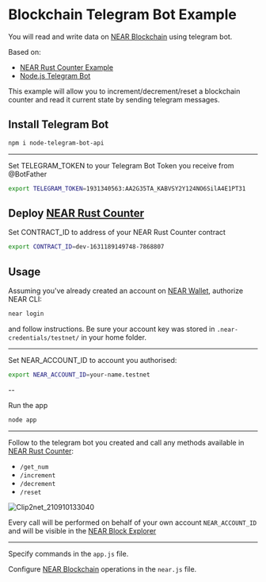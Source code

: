 # Blockchain Telegram Bot Example

You will read and write data on [NEAR Blockchain] using telegram bot.

Based on: 
- [NEAR Rust Counter Example](https://examples.near.org/rust-counter)
- [Node.js Telegram Bot](https://github.com/yagop/node-telegram-bot-api)

This example will allow you to increment/decrement/reset a blockchain counter and read it current state by sending telegram messages.

## Install Telegram Bot

```sh
npm i node-telegram-bot-api
```

---

Set TELEGRAM_TOKEN to your Telegram Bot Token you receive from @BotFather

```sh
export TELEGRAM_TOKEN=1931340563:AA2G35TA_KABVSY2Y124NO6SilA4E1PT31
````

## Deploy [NEAR Rust Counter]

Set CONTRACT_ID to address of your NEAR Rust Counter contract

```sh
export CONTRACT_ID=dev-1631189149748-7868807
````

## Usage

Assuming you've already created an account on [NEAR Wallet], authorize NEAR CLI:

 ```sh
 near login
```
 
 and follow instructions. Be sure your account key was stored in `.near-credentials/testnet/` in your home folder.

---

Set NEAR_ACCOUNT_ID to account you authorised: 

```sh
export NEAR_ACCOUNT_ID=your-name.testnet
```

--

Run the app

```sh
node app
```

---

Follow to the telegram bot you created and call any methods available in [NEAR Rust Counter]:

- `/get_num`
- `/increment`
- `/decrement`
- `/reset`

![Clip2net_210910133040](https://user-images.githubusercontent.com/38926321/132840533-dd1aac90-6261-480f-9f24-2cac2f68df1c.png)

Every call will be performed on behalf of your own account `NEAR_ACCOUNT_ID` and will be visible in the [NEAR Block Explorer]

---

Specify commands in the `app.js` file.

Configure [NEAR Blockchain] operations in the `near.js` file. 

[NEAR Blockchain]: https://near.org
[NEAR Wallet]: https://wallet.testnet.near.org/
[NEAR Block Explorer]: https://explorer.testnet.near.org/
[NEAR Rust Counter]: https://examples.near.org/rust-counter
